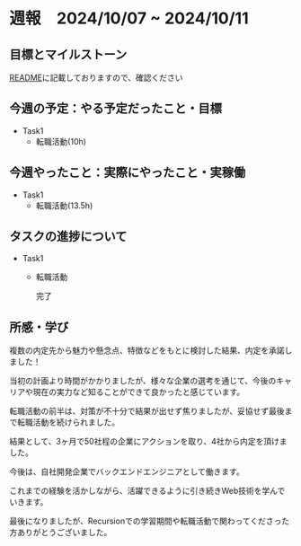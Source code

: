 # 週報　2024/10/07 ~ 2024/10/11

## 目標とマイルストーン
[README](https://github.com/Aki158/weekly-report/blob/main/README.md)に記載しておりますので、確認ください

## 今週の予定：やる予定だったこと・目標

- Task1
    - 転職活動(10h)

## 今週やったこと：実際にやったこと・実稼働

- Task1
    - 転職活動(13.5h)

## タスクの進捗について

- Task1
    - 転職活動

        完了

## 所感・学び

複数の内定先から魅力や懸念点、特徴などをもとに検討した結果、内定を承諾しました！

当初の計画より時間がかかりましたが、様々な企業の選考を通じて、今後のキャリアや現在の実力など知ることができて良かったと感じています。

転職活動の前半は、対策が不十分で結果が出せず焦りましたが、妥協せず最後まで転職活動を続けられました。

結果として、3ヶ月で50社程の企業にアクションを取り、4社から内定を頂けました。

今後は、自社開発企業でバックエンドエンジニアとして働きます。

これまでの経験を活かしながら、活躍できるように引き続きWeb技術を学んでいきます。

最後になりましたが、Recursionでの学習期間や転職活動で関わってくださった方ありがとうございました。
